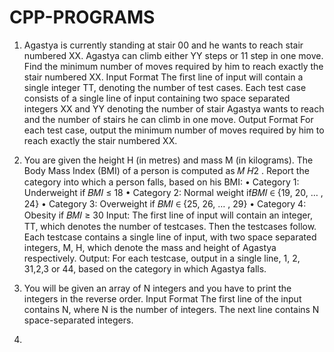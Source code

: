 # CPP-PROGRAMS 
1. Agastya is currently standing at stair 00 and he wants to reach stair numbered XX.
Agastya can climb either YY steps or 11 step in one move.
Find the minimum number of moves required by him to reach exactly the stair numbered XX.
Input Format
The first line of input will contain a single integer TT, denoting the number of test cases.
Each test case consists of a single line of input containing two space separated integers XX 
and YY denoting the number of stair Agastya wants to reach and the number of stairs he can 
climb in one move.
Output Format
For each test case, output the minimum number of moves required by him to reach exactly 
the stair numbered XX.

2. You are given the height H (in metres) and mass M (in kilograms). The Body Mass Index 
(BMI) of a person is computed as 𝑀
𝐻2
.
Report the category into which a person falls, based on his BMI:
• Category 1: Underweight if 𝐵𝑀𝐼 ≤ 18
• Category 2: Normal weight if𝐵𝑀𝐼 ∈ {19, 20, … , 24}
• Category 3: Overweight if 𝐵𝑀𝐼 ∈ {25, 26, … , 29}
• Category 4: Obesity if 𝐵𝑀𝐼 ≥ 30
Input:
The first line of input will contain an integer, TT, which denotes the number of testcases. 
Then the testcases follow.
Each testcase contains a single line of input, with two space separated integers, M, H, which 
denote the mass and height of Agastya respectively.
Output:
For each testcase, output in a single line, 1, 2, 31,2,3 or 44, based on the category in which 
Agastya falls.

3. You will be given an array of N integers and you have to print the integers in the reverse 
order.
Input Format
The first line of the input contains N, where N is the number of integers. The next line 
contains N space-separated integers.

4. 
